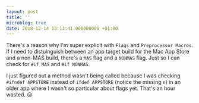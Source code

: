 ```yaml
---
layout: post
title: ''
microblog: true
date: 2018-12-14 13:13:41.000000000 +01:00
---
```

There's a reason why I'm super explicit with `Flags` and `Preprocessor Macros`. If I need to distuinguish between an app target build for the Mac App Store and a non-MAS build, there's a `MAS` flag and a `NONMAS` flag. Just so I can check for `#if MAS` and `#if NONMAS`.

I just figured out a method wasn't being called because I was checking `#ifndef APPSTORE` instead of `ifdef APPSTORE` (notice the missing `n`) in an older app where I wasn't so particular about flags yet. That's an hour wasted. 😑
